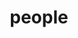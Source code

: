 ---
layout: profiles
permalink: /people/
title: people
description: members of the lab or group
nav: true
nav_order: 7

profiles:
  # if you want to include more than one profile, just replicate the following block
  # and create one content file for each profile inside _pages/
  - align: right
    image: fy24yilmazlab.png
    content: about_einstein.md
    image_circular: false # crops the image to make it circular
    more_info: >
      <p>Graduation day for Yilmaz lab</p>
  - align: right
    image: fy24.jpg
    content: about_einstein.md
    image_circular: false # crops the image to make it circular
    more_info: >
      <p>555 your office number</p>
      <p>123 your address street</p>
      <p>Your City, State 12345</p>
  - align: left
    image: fy23.png
    content: about_einstein.md
    image_circular: false # crops the image to make it circular
    more_info: >
      <p>Group photo for FY23</p>
  - align: right
    image: fy22.png
    content: about_einstein.md
    image_circular: false # crops the image to make it circular
    more_info: >
      <p>Group photo for FY22</p>
---